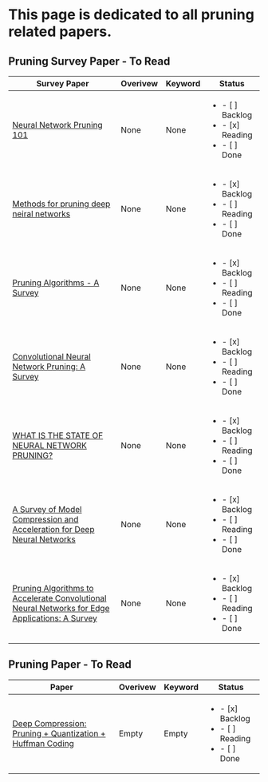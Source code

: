 # This page is dedicated to all pruning related papers. 


## Pruning Survey Paper - To Read

| Survey Paper             | Overivew                                            | Keyword | Status | 
| ------------------------ | --------------------------------------------------- | --------|--------|
|[Neural Network Pruning 101](https://towardsdatascience.com/neural-network-pruning-101-af816aaea61)|None|None| <ul><li>- [ ] Backlog</li><li>- [x] Reading</li><li>- [ ] Done</li></ul>
|[Methods for pruning deep neiral networks](http://usir.salford.ac.uk/id/eprint/64107/8/Methods_for_Pruning_Deep_Neural_Networks.pdf)|None|None|<ul><li>- [x] Backlog</li><li>- [ ] Reading</li><li>- [ ] Done</li></ul>
|[Pruning Algorithms - A Survey](https://axon.cs.byu.edu/~martinez/classes/678/Papers/Reed_PruningSurvey.pdf)|None|None|<ul><li>- [x] Backlog</li><li>- [ ] Reading</li><li>- [ ] Done</li></ul>
|[Convolutional Neural Network Pruning: A Survey](https://ieeexplore.ieee.org/stamp/stamp.jsp?tp=&arnumber=9189610)|None|None|<ul><li>- [x] Backlog</li><li>- [ ] Reading</li><li>- [ ] Done</li></ul>
|[WHAT IS THE STATE OF NEURAL NETWORK PRUNING?](https://arxiv.org/pdf/2003.03033.pdf)|None|None|<ul><li>- [x] Backlog</li><li>- [ ] Reading</li><li>- [ ] Done</li></ul>
|[A Survey of Model Compression and Acceleration for Deep Neural Networks](https://arxiv.org/abs/1710.09282)|None|None|<ul><li>- [x] Backlog</li><li>- [ ] Reading</li><li>- [ ] Done</li></ul>
|[Pruning Algorithms to Accelerate Convolutional Neural Networks for Edge Applications: A Survey](https://arxiv.org/pdf/2005.04275.pdf)|None|None|<ul><li>- [x] Backlog</li><li>- [ ] Reading</li><li>- [ ] Done</li></ul>


## Pruning Paper - To Read

| Paper               | Overivew                                            | Keyword | Status | 
| ------------------- | --------------------------------------------------- | --------|--------|
| [Deep Compression: Pruning + Quantization + Huffman Coding](https://arxiv.org/abs/1510.00149) | Empty  | Empty |<ul><li>- [x] Backlog</li><li>- [ ] Reading</li><li>- [ ] Done</li></ul>
